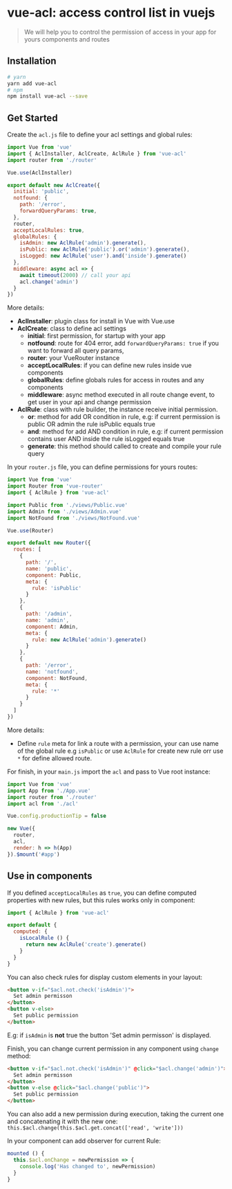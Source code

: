 # vue-acl: access control list in vuejs

> We will help you to control the permission of access in your app for yours components and routes 

## Installation

```bash
# yarn
yarn add vue-acl
# npm
npm install vue-acl --save
```

## Get Started

Create the `acl.js` file to define your acl settings and global rules:

```javascript
import Vue from 'vue'
import { AclInstaller, AclCreate, AclRule } from 'vue-acl'
import router from './router'

Vue.use(AclInstaller)

export default new AclCreate({
  initial: 'public',
  notfound: {
    path: '/error',
    forwardQueryParams: true,
  },
  router,
  acceptLocalRules: true,
  globalRules: {
    isAdmin: new AclRule('admin').generate(),
    isPublic: new AclRule('public').or('admin').generate(),
    isLogged: new AclRule('user').and('inside').generate()
  },
  middleware: async acl => {
    await timeout(2000) // call your api
    acl.change('admin')
  }
})
```

More details:

- **AclInstaller**: plugin class for install in Vue with Vue.use
- **AclCreate**: class to define acl settings
  - **initial**: first permission, for startup with your app
  - **notfound**: route for 404 error, add `forwardQueryParams: true` if you want to forward all query params,
  - **router**: your VueRouter instance
  - **acceptLocalRules**: if you can define new rules inside vue components
  - **globalRules**: define globals rules for access in routes and any components
  - **middleware**: async method executed in all route change event, to get user in your api and change permission
- **AclRule**: class with rule builder, the instance receive initial permission.
  - **or**: method for add OR condition in rule, e.g: if current permission is public OR admin the rule isPublic equals true
  - **and**: method for add AND condition in rule, e.g: if current permission contains user AND inside the rule isLogged equals true
  - **generate**: this method should called to create and compile your rule query

In your `router.js` file, you can define permissions for yours routes:

```javascript
import Vue from 'vue'
import Router from 'vue-router'
import { AclRule } from 'vue-acl'

import Public from './views/Public.vue'
import Admin from './views/Admin.vue'
import NotFound from './views/NotFound.vue'

Vue.use(Router)

export default new Router({
  routes: [
    {
      path: '/',
      name: 'public',
      component: Public,
      meta: {
        rule: 'isPublic'
      }
    },
    {
      path: '/admin',
      name: 'admin',
      component: Admin,
      meta: {
        rule: new AclRule('admin').generate()
      }
    },
    {
      path: '/error',
      name: 'notfound',
      component: NotFound,
      meta: {
        rule: '*'
      }
    }
  ]
})
```

More details:
- Define `rule` meta for link a route with a permission, your can use name of the global rule e.g `isPublic` or use `AclRule` for create new rule orr use `*` for define allowed route.

For finish, in your `main.js` import the `acl` and pass to Vue root instance:

```javascript
import Vue from 'vue'
import App from './App.vue'
import router from './router'
import acl from './acl'

Vue.config.productionTip = false

new Vue({
  router,
  acl,
  render: h => h(App)
}).$mount('#app')
```

## Use in components

If you defined `acceptLocalRules` as `true`, you can define computed properties with new rules, but this rules works only in component:

```javascript
import { AclRule } from 'vue-acl'

export default {
  computed: {
    isLocalRule () {
      return new AclRule('create').generate()
    }
  }
}
```

You can also check rules for display custom elements in your layout:

```html
<button v-if="$acl.not.check('isAdmin')">
  Set admin permisson
</button>
<button v-else>
  Set public permission
</button>
```

E.g: if `isAdmin` is **not** true the button 'Set admin permisson' is displayed.

Finish, you can change current permission in any component using `change` method:

```html
<button v-if="$acl.not.check('isAdmin')" @click="$acl.change('admin')">
  Set admin permisson
</button>
<button v-else @click="$acl.change('public')">
  Set public permission
</button>
```

You can also add a new permission during execution, taking the current one and concatenating it with the new one: `this.$acl.change(this.$acl.get.concat(['read', 'write']))`

In your component can add observer for current Rule:
```javascript
mounted () {
  this.$acl.onChange = newPermission => {
    console.log('Has changed to', newPermission)
  }
}
```
